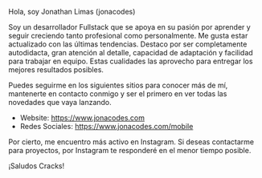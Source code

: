 Hola, soy Jonathan Limas (jonacodes)

Soy un desarrollador Fullstack que se apoya en su pasión por aprender y seguir creciendo tanto profesional como personalmente.
Me gusta estar actualizado con las últimas tendencias. 
Destaco por ser completamente autodidacta, gran atención al detalle, capacidad de adaptación y facilidad para trabajar en equipo.
Estas cualidades las aprovecho para entregar los mejores resultados posibles.

Puedes seguirme en los siguientes sitios para conocer más de mí, mantenerte en contacto conmigo y ser el primero en ver todas las novedades que vaya lanzando.
- Website: https://www.jonacodes.com
- Redes Sociales: https://www.jonacodes.com/mobile

Por cierto, me encuentro más activo en Instagram. Si deseas contactarme para proyectos, por Instagram te responderé en el menor tiempo posible.

¡Saludos Cracks!
